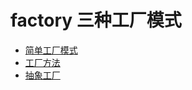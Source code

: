 # factory 三种工厂模式
- [简单工厂模式](https://github.com/Lieoxc/go_DesignPattern/blob/main/factory/easyFactory.go)
- [工厂方法](https://github.com/Lieoxc/go_DesignPattern/blob/main/factory/factoryMethod.go)
- [抽象工厂](https://github.com/Lieoxc/go_DesignPattern/blob/main/factory/abstractFactory.go)